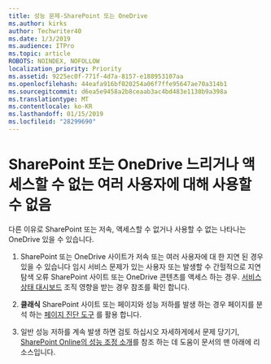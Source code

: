```yaml
---
title: 성능 문제-SharePoint 또는 OneDrive
ms.author: kirks
author: Techwriter40
ms.date: 1/3/2019
ms.audience: ITPro
ms.topic: article
ROBOTS: NOINDEX, NOFOLLOW
localization_priority: Priority
ms.assetid: 9225ec0f-771f-4d7a-8157-e188953107aa
ms.openlocfilehash: 44eafa916bf020254a06f7ffe95647ae70a314b1
ms.sourcegitcommit: d6ea5e9458a2b8ceaab3ac4bd483e1130b9a398a
ms.translationtype: MT
ms.contentlocale: ko-KR
ms.lasthandoff: 01/15/2019
ms.locfileid: "28299690"
---
```

# <a name="sharepoint-or-onedrive-slow-inaccessible-or-unavailable-for-multiple-users"></a>SharePoint 또는 OneDrive 느리거나 액세스할 수 없는 여러 사용자에 대해 사용할 수 없음

다른 이유로 SharePoint 또는 저속, 액세스할 수 없거나 사용할 수 없는 나타나는 OneDrive 있을 수 있습니다. 
  
1. SharePoint 또는 OneDrive 사이트가 저속 또는 여러 사용자에 대 한 지연 된 경우 있을 수 있습니다 임시 서비스 문제가 있는 사용자 또는 발생할 수 간헐적으로 지연 탐색 오류 SharePoint 사이트 또는 OneDrive 콘텐츠를 액세스 하는 경우. [서비스 상태 대시보드](https://admin.microsoft.com/AdminPortal/Home#/servicehealth) 조직 영향을 받는 경우 참조를 확인 합니다. 
  
2. **클래식** SharePoint 사이트 또는 페이지와 성능 저하를 발생 하는 경우 페이지를 분석 하는 [페이지 진단 도구](https://aka.ms/perftool) 를 활용 합니다. 
  
3. 일반 성능 저하를 계속 발생 하면 검토 하십시오 자세하게에서 문제 당기기, [SharePoint Online의 성능 조정 소개](https://go.microsoft.com/fwlink/?linkid=2024334)를 참조 하는 데 도움이 문서의 맨 아래에 리소스입니다.
  

